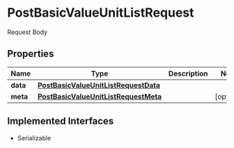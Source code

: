 

# PostBasicValueUnitListRequest

Request Body

## Properties

Name | Type | Description | Notes
------------ | ------------- | ------------- | -------------
**data** | [**PostBasicValueUnitListRequestData**](PostBasicValueUnitListRequestData.md) |  | 
**meta** | [**PostBasicValueUnitListRequestMeta**](PostBasicValueUnitListRequestMeta.md) |  |  [optional]


## Implemented Interfaces

* Serializable


